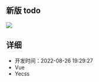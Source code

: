 ## 新版 todo

![](https://i.bmp.ovh/imgs/2022/08/26/0e44bc2239f8a130.png)

## 详细

- 开发时间：2022-08-26 19:29:27
- Vue
- Yecss

